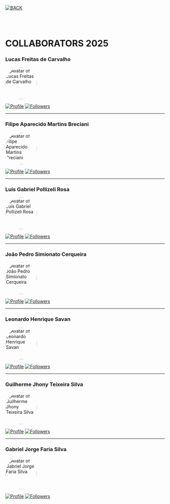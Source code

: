 [![BACK](https://img.shields.io/static/v1?label=&message=BACK&color=%23009BD5&style=for-the-badge)](/collaborators/initial.md)

<br><br>

<h1>
  COLLABORATORS 2025
</h1>


### Lucas Freitas de Carvalho

<div>
  <img src="https://github.com/lucasfdcarvalho.png" alt="Avatar of Lucas Freitas de Carvalho" width="100" style="border-radius: 50%;">
</div>

[![Profile](https://img.shields.io/badge/GitHub-lucasfdcarvalho-302683?&color=gray&logo=github)](https://github.com/lucasfdcarvalho) [![Followers](https://img.shields.io/github/followers/lucasfdcarvalho)](https://github.com/lucasfdcarvalho)

---

### Filipe Aparecido Martins Breciani

<div>
  <img src="https://github.com/Rhastt.png" alt="Avatar of Filipe Aparecido Martins Breciani" width="100" style="border-radius: 50%;">
</div>

[![Profile](https://img.shields.io/badge/GitHub-Rhastt-302683?&color=gray&logo=github)](https://github.com/Rhastt) [![Followers](https://img.shields.io/github/followers/Rhastt)](https://github.com/Rhastt)

---

### Luís Gabriel Pollizeli Rosa

<div>
  <img src="https://github.com/LuiDynDev.png" alt="Avatar of Luís Gabriel Pollizeli Rosa" width="100" style="border-radius: 50%;">
</div>

[![Profile](https://img.shields.io/badge/GitHub-LuiDynDev-302683?&color=gray&logo=github)](https://github.com/LuiDynDev) [![Followers](https://img.shields.io/github/followers/LuiDynDev)](https://github.com/LuiDynDev)

---

### João Pedro Simionato Cerqueira

<div>
  <img src="https://github.com/JOAOPEDROSCERQUEIRA.png" alt="Avatar of João Pedro Simionato Cerqueira" width="100" style="border-radius: 50%;">
</div>

[![Profile](https://img.shields.io/badge/GitHub-JOAOPEDROSCERQUEIRA-302683?&color=gray&logo=github)](https://github.com/JOAOPEDROSCERQUEIRA) [![Followers](https://img.shields.io/github/followers/JOAOPEDROSCERQUEIRA)](https://github.com/JOAOPEDROSCERQUEIRA)

---

### Leonardo Henrique Savan

<div>
  <img src="https://github.com/Leo-Savan.png" alt="Avatar of Leonardo Henrique Savan" width="100" style="border-radius: 50%;">
</div>

[![Profile](https://img.shields.io/badge/GitHub-Leonardo-302683?&color=gray&logo=github)](https://github.com/Leo-Savan) [![Followers](https://img.shields.io/github/followers/Leo-Savan)](https://github.com/Leo-Savan)

---

### Guilherme Jhony Teixeira Silva

<div>
  <img src="https://github.com/guijhony.png" alt="Avatar of Guilherme Jhony Teixeira Silva" width="100" style="border-radius: 50%;">
</div>

[![Profile](https://img.shields.io/badge/GitHub-guijhony-302683?&color=gray&logo=github)](https://github.com/guijhony) [![Followers](https://img.shields.io/github/followers/guijhony)](https://github.com/guijhony)

---

### Gabriel Jorge Faria Silva

<div>
  <img src="https://github.com/Jubiscleisso.png" alt="Avatar of Gabriel Jorge Faria Silva" width="100" style="border-radius: 50%;">
</div>

[![Profile](https://img.shields.io/badge/GitHub-Jubiscleisso-302683?&color=gray&logo=github)](https://github.com/Jubiscleisso) [![Followers](https://img.shields.io/github/followers/Jubiscleisso)](https://github.com/Jubiscleisso)
